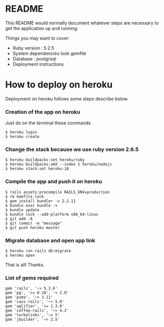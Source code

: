 # README

This README would normally document whatever steps are necessary to get the
application up and running.

Things you may want to cover:

* Ruby version : 5.2.5
* System dependencies look gemfile
* Database : postgrsql
* Deployment instructions

# How to deploy on heroku
Deployment on heroku follows some steps describe below.


### Creation of the app on heroku
Just do on the terminal these commands

```
$ heroku login
$ heroku create
```
### Change the stack because we use ruby version 2.6.5
```
$ heroku buildpacks:set heroku/ruby
$ heroku buildpacks:add --index 1 heroku/nodejs
$ heroku stack:set heroku-18
```

### Compile the app and push it on heroku
```
$ rails assets:precompile RAILS_ENV=production
$ rm Gemfile.lock
$ gem install bundler -v 2.2.11
$ bundle exec bundle -v
$ bundle update
$ bundle lock --add-platform x86_64-linux
$ git add -A
$ git commit -m "message"
$ git push heroku master
```
### Migrate database and open app link

```
$ heroku run rails db:migrate
$ heroku open
```
That is all! Thanks.

### List of gems required
```
gem 'rails', '~> 5.2.6'
gem 'pg', '>= 0.18', '< 2.0'
gem 'puma', '~> 3.11'
gem 'sass-rails', '~> 5.0'
gem 'uglifier', '>= 1.3.0'
gem 'coffee-rails', '~> 4.2'
gem 'turbolinks', '~> 5'
gem 'jbuilder', '~> 2.5'
```
